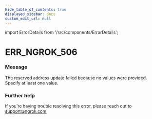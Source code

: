 ```yaml
---
hide_table_of_contents: true
displayed_sidebar: docs
custom_edit_url: null
---
```


import ErrorDetails from '/src/components/ErrorDetails';

# ERR_NGROK_506

### Message
The reserved address update failed because no values were provided. Specify at least one value.

### Further help
If you're having trouble resolving this error, please reach out to [support@ngrok.com](mailto:support@ngrok.com?subject=Help%20with%20ERR_NGROK_506)

<ErrorDetails error='err_ngrok_506' />
